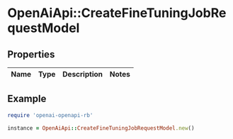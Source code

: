 # OpenAiApi::CreateFineTuningJobRequestModel

## Properties

| Name | Type | Description | Notes |
| ---- | ---- | ----------- | ----- |

## Example

```ruby
require 'openai-openapi-rb'

instance = OpenAiApi::CreateFineTuningJobRequestModel.new()
```

